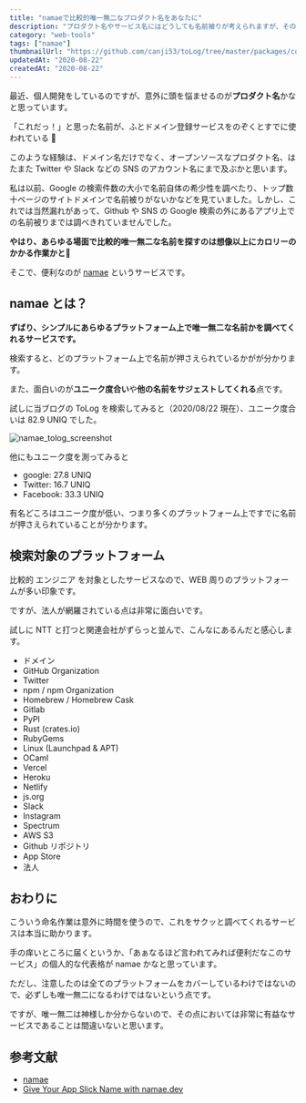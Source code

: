 ```yaml
---
title: "namaeで比較的唯一無二なプロダクト名をあなたに"
description: "プロダクト名やサービス名にはどうしても名前被りが考えられますが、その被りを一発で検索提示してくれるのがnamaeというサービです。比較的エンジニア寄りですが、こういう痒いところに手が届くサービスは本当に助かります。"
category: "web-tools"
tags: ["namae"]
thumbnailUrl: "https://github.com/canji53/toLog/tree/master/packages/contents/tolog/posts/namae-introduction/thumbnail.png"
updatedAt: "2020-08-22"
createdAt: "2020-08-22"
---
```


最近、個人開発をしているのですが、意外に頭を悩ませるのが**プロダクト名**かなと思っています。

「これだっ！」と思った名前が、ふとドメイン登録サービスをのぞくとすでに使われている :full_moon_with_face:

このような経験は、ドメイン名だけでなく、オープンソースなプロダクト名、はたまた Twitter や Slack などの SNS のアカウント名にまで及ぶかと思います。

私は以前、Google の検索件数の大小で名前自体の希少性を調べたり、トップ数十ページのサイトドメインで名前被りがないかなどを見ていました。しかし、これでは当然漏れがあって、Github や SNS の Google 検索の外にあるアプリ上での名前被りまでは調べきれていませんでした。

**やはり、あらゆる場面で比較的唯一無二な名前を探すのは想像以上にカロリーのかかる作業かと**:pizza:

そこで、便利なのが [namae](https://namae.dev/) というサービスです。

## namae とは？

**ずばり、シンプルにあらゆるプラットフォーム上で唯一無二な名前かを調べてくれるサービスです。**

検索すると、どのプラットフォーム上で名前が押さえられているかがが分かります。

また、面白いのが**ユニーク度合い**や**他の名前をサジェストしてくれる**点です。

試しに当ブログの ToLog を検索してみると（2020/08/22 現在）、ユニーク度合いは 82.9 UNIQ でした。

![namae_tolog_screenshot](https://github.com/canji53/toLog/tree/master/packages/contents/tolog/posts/namae-introduction/namae_tolog_screenshot.png)

他にもユニーク度を測ってみると

- google: 27.8 UNIQ
- Twitter: 16.7 UNIQ
- Facebook: 33.3 UNIQ

有名どころはユニーク度が低い、つまり多くのプラットフォーム上ですでに名前が押さえられていることが分かります。

## 検索対象のプラットフォーム

比較的 エンジニア を対象としたサービスなので、WEB 周りのプラットフォームが多い印象です。

ですが、法人が網羅されている点は非常に面白いです。

試しに NTT と打つと関連会社がずらっと並んで、こんなにあるんだと感心します。

- ドメイン
- GitHub Organization
- Twitter
- npm / npm Organization
- Homebrew / Homebrew Cask
- Gitlab
- PyPI
- Rust (crates.io)
- RubyGems
- Linux (Launchpad & APT)
- OCaml
- Vercel
- Heroku
- Netlify
- js.org
- Slack
- Instagram
- Spectrum
- AWS S3
- Github リポジトリ
- App Store
- 法人

## おわりに

こういう命名作業は意外に時間を使うので、これをサクッと調べてくれるサービスは本当に助かります。

手の痒いところに届くというか、「あぁなるほど言われてみれば便利だなこのサービス」の個人的な代表格が namae かなと思っています。

ただし、注意したのは全てのプラットフォームをカバーしているわけではないので、必ずしも唯一無二になるわけではないという点です。

ですが、唯一無二は神様しか分からないので、その点においては非常に有益なサービスであることは間違いないと思います。

## 参考文献

- [namae](https://namae.dev/)
- [Give Your App Slick Name with namae.dev](https://dev.to/uetchy/give-your-app-slick-name-with-namae-dev-5c4h)
